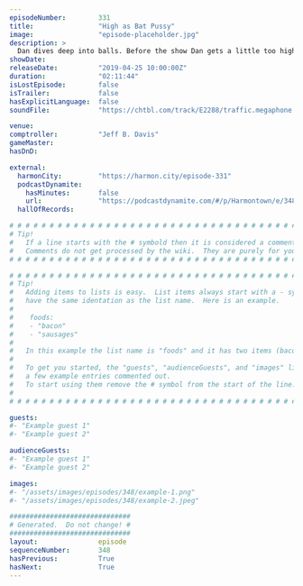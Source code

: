 ```yaml
---
episodeNumber:        331
title:                "High as Bat Pussy"
image:                "episode-placeholder.jpg"
description: >
  Dan dives deep into balls. Before the show Dan gets a little too high, which is perfect for our guest Gabriel Sunday, creator and star of the new cannabis inspired TV series Dope State. Featuring Dan Harmon, Jeff Bryan Davis, Spencer Crittenden and Gabriel Sunday.
showDate:             
releaseDate:          "2019-04-25 10:00:00Z"
duration:             "02:11:44"
isLostEpisode:        false
isTrailer:            false
hasExplicitLanguage:  false
soundFile:            "https://chtbl.com/track/E2288/traffic.megaphone.fm/STA2893857432.mp3?updated=1596573286"

venue:                
comptroller:          "Jeff B. Davis"
gameMaster:           
hasDnD:               

external:
  harmonCity:         "https://harmon.city/episode-331"
  podcastDynamite:
    hasMinutes:       false
    url:              "https://podcastdynamite.com/#/p/Harmontown/e/348/331"
  hallOfRecords:      

# # # # # # # # # # # # # # # # # # # # # # # # # # # # # # # # # # # # # # # # # # # # #
# Tip!
#   If a line starts with the # symbold then it is considered a comment.
#   Comments do not get processed by the wiki.  They are purely for your information.
# # # # # # # # # # # # # # # # # # # # # # # # # # # # # # # # # # # # # # # # # # # # #

# # # # # # # # # # # # # # # # # # # # # # # # # # # # # # # # # # # # # # # # # # # # #
# Tip!
#   Adding items to lists is easy.  List items always start with a - symbol and have
#   have the same identation as the list name.  Here is an example.
#
#    foods:
#    - "bacon"
#    - "sausages"
#
#   In this example the list name is "foods" and it has two items (bacon, and sausages).
#
#   To get you started, the "guests", "audienceGuests", and "images" lists below have
#   a few example entries commented out.
#   To start using them remove the # symbol from the start of the line.
#
# # # # # # # # # # # # # # # # # # # # # # # # # # # # # # # # # # # # # # # # # # # # #

guests:
#- "Example guest 1"
#- "Example guest 2"

audienceGuests:
#- "Example guest 1"
#- "Example guest 2"

images:
#- "/assets/images/episodes/348/example-1.png"
#- "/assets/images/episodes/348/example-2.jpeg"

##############################
# Generated.  Do not change! #
##############################
layout:               episode
sequenceNumber:       348
hasPrevious:          True
hasNext:              True
---
```


<!-- The episode description will be rendered here -->

<!-- Add your content BELOW here -->
<!-- vvvvvvvvvvvvvvvvvvvvvvvvvvv -->




<!-- ^^^^^^^^^^^^^^^^^^^^^^^^^^^ -->
<!-- Add your content ABOVE here -->

<!-- The episode gallery will be rendered here -->